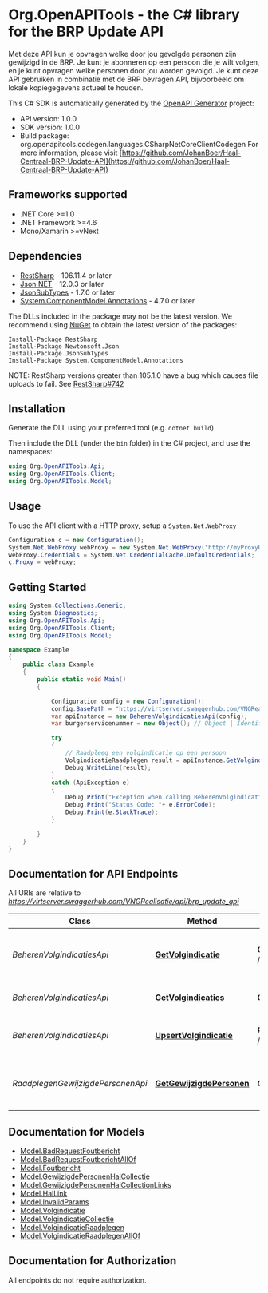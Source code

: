# Org.OpenAPITools - the C# library for the BRP Update API

Met deze API kun je opvragen welke door jou gevolgde personen zijn gewijzigd in de BRP. Je kunt je abonneren op een persoon die je wilt volgen, en je kunt opvragen welke personen door jou worden gevolgd. Je kunt deze API gebruiken in combinatie met de BRP bevragen API, bijvoorbeeld om lokale kopiegegevens actueel te houden.

This C# SDK is automatically generated by the [OpenAPI Generator](https://openapi-generator.tech) project:

- API version: 1.0.0
- SDK version: 1.0.0
- Build package: org.openapitools.codegen.languages.CSharpNetCoreClientCodegen
    For more information, please visit [https://github.com/JohanBoer/Haal-Centraal-BRP-Update-API](https://github.com/JohanBoer/Haal-Centraal-BRP-Update-API)

<a name="frameworks-supported"></a>
## Frameworks supported
- .NET Core >=1.0
- .NET Framework >=4.6
- Mono/Xamarin >=vNext

<a name="dependencies"></a>
## Dependencies

- [RestSharp](https://www.nuget.org/packages/RestSharp) - 106.11.4 or later
- [Json.NET](https://www.nuget.org/packages/Newtonsoft.Json/) - 12.0.3 or later
- [JsonSubTypes](https://www.nuget.org/packages/JsonSubTypes/) - 1.7.0 or later
- [System.ComponentModel.Annotations](https://www.nuget.org/packages/System.ComponentModel.Annotations) - 4.7.0 or later

The DLLs included in the package may not be the latest version. We recommend using [NuGet](https://docs.nuget.org/consume/installing-nuget) to obtain the latest version of the packages:
```
Install-Package RestSharp
Install-Package Newtonsoft.Json
Install-Package JsonSubTypes
Install-Package System.ComponentModel.Annotations
```

NOTE: RestSharp versions greater than 105.1.0 have a bug which causes file uploads to fail. See [RestSharp#742](https://github.com/restsharp/RestSharp/issues/742)

<a name="installation"></a>
## Installation
Generate the DLL using your preferred tool (e.g. `dotnet build`)

Then include the DLL (under the `bin` folder) in the C# project, and use the namespaces:
```csharp
using Org.OpenAPITools.Api;
using Org.OpenAPITools.Client;
using Org.OpenAPITools.Model;
```
<a name="usage"></a>
## Usage

To use the API client with a HTTP proxy, setup a `System.Net.WebProxy`
```csharp
Configuration c = new Configuration();
System.Net.WebProxy webProxy = new System.Net.WebProxy("http://myProxyUrl:80/");
webProxy.Credentials = System.Net.CredentialCache.DefaultCredentials;
c.Proxy = webProxy;
```

<a name="getting-started"></a>
## Getting Started

```csharp
using System.Collections.Generic;
using System.Diagnostics;
using Org.OpenAPITools.Api;
using Org.OpenAPITools.Client;
using Org.OpenAPITools.Model;

namespace Example
{
    public class Example
    {
        public static void Main()
        {

            Configuration config = new Configuration();
            config.BasePath = "https://virtserver.swaggerhub.com/VNGRealisatie/api/brp_update_api";
            var apiInstance = new BeherenVolgindicatiesApi(config);
            var burgerservicenummer = new Object(); // Object | Identificerend gegeven van een ingeschreven natuurlijk persoon, als bedoeld in artikel 1.1 van de Wet algemene bepalingen burgerservicenummer.

            try
            {
                // Raadpleeg een volgindicatie op een persoon
                VolgindicatieRaadplegen result = apiInstance.GetVolgindicatie(burgerservicenummer);
                Debug.WriteLine(result);
            }
            catch (ApiException e)
            {
                Debug.Print("Exception when calling BeherenVolgindicatiesApi.GetVolgindicatie: " + e.Message );
                Debug.Print("Status Code: "+ e.ErrorCode);
                Debug.Print(e.StackTrace);
            }

        }
    }
}
```

<a name="documentation-for-api-endpoints"></a>
## Documentation for API Endpoints

All URIs are relative to *https://virtserver.swaggerhub.com/VNGRealisatie/api/brp_update_api*

Class | Method | HTTP request | Description
------------ | ------------- | ------------- | -------------
*BeherenVolgindicatiesApi* | [**GetVolgindicatie**](docs/BeherenVolgindicatiesApi.md#getvolgindicatie) | **GET** /volgindicaties/{burgerservicenummer} | Raadpleeg een volgindicatie op een persoon
*BeherenVolgindicatiesApi* | [**GetVolgindicaties**](docs/BeherenVolgindicatiesApi.md#getvolgindicaties) | **GET** /volgindicaties | Raadpleeg actieve volgindicaties
*BeherenVolgindicatiesApi* | [**UpsertVolgindicatie**](docs/BeherenVolgindicatiesApi.md#upsertvolgindicatie) | **PUT** /volgindicaties/{burgerservicenummer} | Plaats, wijzig of beëindig een volgindicatie
*RaadplegenGewijzigdePersonenApi* | [**GetGewijzigdePersonen**](docs/RaadplegenGewijzigdePersonenApi.md#getgewijzigdepersonen) | **GET** /wijzigingen | Raadpleeg personen met gewijzigde gegevens


<a name="documentation-for-models"></a>
## Documentation for Models

 - [Model.BadRequestFoutbericht](docs/BadRequestFoutbericht.md)
 - [Model.BadRequestFoutberichtAllOf](docs/BadRequestFoutberichtAllOf.md)
 - [Model.Foutbericht](docs/Foutbericht.md)
 - [Model.GewijzigdePersonenHalCollectie](docs/GewijzigdePersonenHalCollectie.md)
 - [Model.GewijzigdePersonenHalCollectionLinks](docs/GewijzigdePersonenHalCollectionLinks.md)
 - [Model.HalLink](docs/HalLink.md)
 - [Model.InvalidParams](docs/InvalidParams.md)
 - [Model.Volgindicatie](docs/Volgindicatie.md)
 - [Model.VolgindicatieCollectie](docs/VolgindicatieCollectie.md)
 - [Model.VolgindicatieRaadplegen](docs/VolgindicatieRaadplegen.md)
 - [Model.VolgindicatieRaadplegenAllOf](docs/VolgindicatieRaadplegenAllOf.md)


<a name="documentation-for-authorization"></a>
## Documentation for Authorization

All endpoints do not require authorization.

